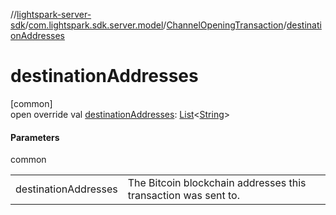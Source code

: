 //[lightspark-server-sdk](../../../index.md)/[com.lightspark.sdk.server.model](../index.md)/[ChannelOpeningTransaction](index.md)/[destinationAddresses](destination-addresses.md)

# destinationAddresses

[common]\
open override val [destinationAddresses](destination-addresses.md): [List](https://kotlinlang.org/api/latest/jvm/stdlib/kotlin.collections/-list/index.html)&lt;[String](https://kotlinlang.org/api/latest/jvm/stdlib/kotlin/-string/index.html)&gt;

#### Parameters

common

| | |
|---|---|
| destinationAddresses | The Bitcoin blockchain addresses this transaction was sent to. |
